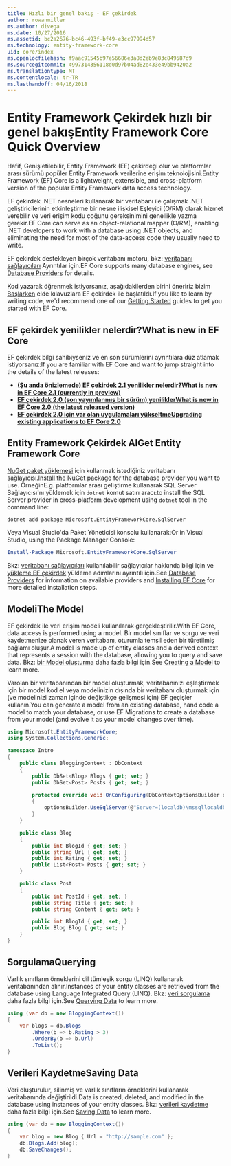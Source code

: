 ```yaml
---
title: Hızlı bir genel bakış - EF çekirdek
author: rowanmiller
ms.author: divega
ms.date: 10/27/2016
ms.assetid: bc2a2676-bc46-493f-bf49-e3cc97994d57
ms.technology: entity-framework-core
uid: core/index
ms.openlocfilehash: f9aac91545b97e56686e3a8d2eb9e83c849587d9
ms.sourcegitcommit: 4997314356118d0d97b04ad82e433e49bb9420a2
ms.translationtype: MT
ms.contentlocale: tr-TR
ms.lasthandoff: 04/16/2018
---
```

# <a name="entity-framework-core-quick-overview"></a><span data-ttu-id="559f8-102">Entity Framework Çekirdek hızlı bir genel bakış</span><span class="sxs-lookup"><span data-stu-id="559f8-102">Entity Framework Core Quick Overview</span></span>

<span data-ttu-id="559f8-103">Hafif, Genişletilebilir, Entity Framework (EF) çekirdeği olur ve platformlar arası sürümü popüler Entity Framework verilerine erişim teknolojisini.</span><span class="sxs-lookup"><span data-stu-id="559f8-103">Entity Framework (EF) Core is a lightweight, extensible, and cross-platform version of the popular Entity Framework data access technology.</span></span>

<span data-ttu-id="559f8-104">EF çekirdek .NET nesneleri kullanarak bir veritabanı ile çalışmak .NET geliştiricilerinin etkinleştirme bir nesne ilişkisel Eşleyici (O/RM) olarak hizmet verebilir ve veri erişim kodu çoğunu gereksinimini genellikle yazma gerekir.</span><span class="sxs-lookup"><span data-stu-id="559f8-104">EF Core can serve as an object-relational mapper (O/RM), enabling .NET developers to work with a database using .NET objects, and eliminating the need for most of the data-access code they usually need to write.</span></span> 

<span data-ttu-id="559f8-105">EF çekirdek destekleyen birçok veritabanı motoru, bkz: [veritabanı sağlayıcıları](providers/index.md) Ayrıntılar için.</span><span class="sxs-lookup"><span data-stu-id="559f8-105">EF Core supports many database engines, see [Database Providers](providers/index.md) for details.</span></span>

<span data-ttu-id="559f8-106">Kod yazarak öğrenmek istiyorsanız, aşağıdakilerden birini öneririz bizim [Başlarken](get-started/index.md) elde kılavuzlara EF çekirdek ile başlatıldı.</span><span class="sxs-lookup"><span data-stu-id="559f8-106">If you like to learn by writing code, we'd recommend one of our [Getting Started](get-started/index.md) guides to get you started with EF Core.</span></span>

## <a name="what-is-new-in-ef-core"></a><span data-ttu-id="559f8-107">EF çekirdek yenilikler nelerdir?</span><span class="sxs-lookup"><span data-stu-id="559f8-107">What is new in EF Core</span></span>

<span data-ttu-id="559f8-108">EF çekirdek bilgi sahibiyseniz ve en son sürümlerini ayrıntılara düz atlamak istiyorsanız:</span><span class="sxs-lookup"><span data-stu-id="559f8-108">If you are familiar with EF Core and want to jump straight into the details of the latest releases:</span></span>

- <span data-ttu-id="559f8-109">**[(Şu anda önizlemede) EF çekirdek 2.1 yenilikler nelerdir?](xref:core/what-is-new/ef-core-2.1)**</span><span class="sxs-lookup"><span data-stu-id="559f8-109">**[What is new in EF Core 2.1 (currently in preview)](xref:core/what-is-new/ef-core-2.1)**</span></span>
- <span data-ttu-id="559f8-110">**[EF çekirdek 2.0 (son yayımlanmış bir sürüm) yenilikler](xref:core/what-is-new/ef-core-2.0)**</span><span class="sxs-lookup"><span data-stu-id="559f8-110">**[What is new in EF Core 2.0 (the latest released version)](xref:core/what-is-new/ef-core-2.0)**</span></span>
- <span data-ttu-id="559f8-111">**[EF çekirdek 2.0 için var olan uygulamaları yükseltme](xref:core/miscellaneous/1x-2x-upgrade)**</span><span class="sxs-lookup"><span data-stu-id="559f8-111">**[Upgrading existing applications to EF Core 2.0](xref:core/miscellaneous/1x-2x-upgrade)**</span></span>


## <a name="get-entity-framework-core"></a><span data-ttu-id="559f8-112">Entity Framework Çekirdek Al</span><span class="sxs-lookup"><span data-stu-id="559f8-112">Get Entity Framework Core</span></span>

<span data-ttu-id="559f8-113">[NuGet paket yüklemesi](https://docs.nuget.org/ndocs/quickstart/use-a-package) için kullanmak istediğiniz veritabanı sağlayıcısı.</span><span class="sxs-lookup"><span data-stu-id="559f8-113">[Install the NuGet package](https://docs.nuget.org/ndocs/quickstart/use-a-package) for the database provider you want to use.</span></span> <span data-ttu-id="559f8-114">Örneğin</span><span class="sxs-lookup"><span data-stu-id="559f8-114">E.g.</span></span> <span data-ttu-id="559f8-115">platformlar arası geliştirme kullanarak SQL Server Sağlayıcısı'nı yüklemek için `dotnet` komut satırı aracı:</span><span class="sxs-lookup"><span data-stu-id="559f8-115">to install the SQL Server provider in cross-platform development using `dotnet` tool in the command line:</span></span>

``` Console
dotnet add package Microsoft.EntityFrameworkCore.SqlServer
```

<span data-ttu-id="559f8-116">Veya Visual Studio'da Paket Yöneticisi konsolu kullanarak:</span><span class="sxs-lookup"><span data-stu-id="559f8-116">Or in Visual Studio, using the Package Manager Console:</span></span>

``` PowerShell
Install-Package Microsoft.EntityFrameworkCore.SqlServer
```
<span data-ttu-id="559f8-117">Bkz: [veritabanı sağlayıcıları](providers/index.md) kullanılabilir sağlayıcılar hakkında bilgi için ve [yükleme EF çekirdek](get-started/install/index.md) yükleme adımlarını ayrıntılı için.</span><span class="sxs-lookup"><span data-stu-id="559f8-117">See [Database Providers](providers/index.md) for information on available providers and [Installing EF Core](get-started/install/index.md) for more detailed installation steps.</span></span>

## <a name="the-model"></a><span data-ttu-id="559f8-118">Modeli</span><span class="sxs-lookup"><span data-stu-id="559f8-118">The Model</span></span>

<span data-ttu-id="559f8-119">EF çekirdek ile veri erişim modeli kullanılarak gerçekleştirilir.</span><span class="sxs-lookup"><span data-stu-id="559f8-119">With EF Core, data access is performed using a model.</span></span> <span data-ttu-id="559f8-120">Bir model sınıflar ve sorgu ve veri kaydetmenize olanak veren veritabanı, oturumla temsil eden bir türetilmiş bağlamı oluşur.</span><span class="sxs-lookup"><span data-stu-id="559f8-120">A model is made up of entity classes and a derived context that represents a session with the database, allowing you to query and save data.</span></span> <span data-ttu-id="559f8-121">Bkz: [bir Model oluşturma](modeling/index.md) daha fazla bilgi için.</span><span class="sxs-lookup"><span data-stu-id="559f8-121">See [Creating a Model](modeling/index.md) to learn more.</span></span>

<span data-ttu-id="559f8-122">Varolan bir veritabanından bir model oluşturmak, veritabanınızı eşleştirmek için bir model kod el veya modelinizin dışında bir veritabanı oluşturmak için (ve modelinizi zaman içinde değiştikçe gelişmesi için) EF geçişler kullanın.</span><span class="sxs-lookup"><span data-stu-id="559f8-122">You can generate a model from an existing database, hand code a model to match your database, or use EF Migrations to create a database from your model (and evolve it as your model changes over time).</span></span>

``` csharp
using Microsoft.EntityFrameworkCore;
using System.Collections.Generic;

namespace Intro
{
    public class BloggingContext : DbContext
    {
        public DbSet<Blog> Blogs { get; set; }
        public DbSet<Post> Posts { get; set; }

        protected override void OnConfiguring(DbContextOptionsBuilder optionsBuilder)
        {
            optionsBuilder.UseSqlServer(@"Server=(localdb)\mssqllocaldb;Database=MyDatabase;Trusted_Connection=True;");
        }
    }

    public class Blog
    {
        public int BlogId { get; set; }
        public string Url { get; set; }
        public int Rating { get; set; }
        public List<Post> Posts { get; set; }
    }

    public class Post
    {
        public int PostId { get; set; }
        public string Title { get; set; }
        public string Content { get; set; }

        public int BlogId { get; set; }
        public Blog Blog { get; set; }
    }
}
```

## <a name="querying"></a><span data-ttu-id="559f8-123">Sorgulama</span><span class="sxs-lookup"><span data-stu-id="559f8-123">Querying</span></span>

<span data-ttu-id="559f8-124">Varlık sınıfların örneklerini dil tümleşik sorgu (LINQ) kullanarak veritabanından alınır.</span><span class="sxs-lookup"><span data-stu-id="559f8-124">Instances of your entity classes are retrieved from the database using Language Integrated Query (LINQ).</span></span> <span data-ttu-id="559f8-125">Bkz: [veri sorgulama](querying/index.md) daha fazla bilgi için.</span><span class="sxs-lookup"><span data-stu-id="559f8-125">See [Querying Data](querying/index.md) to learn more.</span></span>

``` csharp
using (var db = new BloggingContext())
{
    var blogs = db.Blogs
        .Where(b => b.Rating > 3)
        .OrderBy(b => b.Url)
        .ToList();
}
```

## <a name="saving-data"></a><span data-ttu-id="559f8-126">Verileri Kaydetme</span><span class="sxs-lookup"><span data-stu-id="559f8-126">Saving Data</span></span>

<span data-ttu-id="559f8-127">Veri oluşturulur, silinmiş ve varlık sınıfların örneklerini kullanarak veritabanında değiştirildi.</span><span class="sxs-lookup"><span data-stu-id="559f8-127">Data is created, deleted, and modified in the database using instances of your entity classes.</span></span> <span data-ttu-id="559f8-128">Bkz: [verileri kaydetme](saving/index.md) daha fazla bilgi için.</span><span class="sxs-lookup"><span data-stu-id="559f8-128">See [Saving Data](saving/index.md) to learn more.</span></span>

``` csharp
using (var db = new BloggingContext())
{
    var blog = new Blog { Url = "http://sample.com" };
    db.Blogs.Add(blog);
    db.SaveChanges();
}
```
